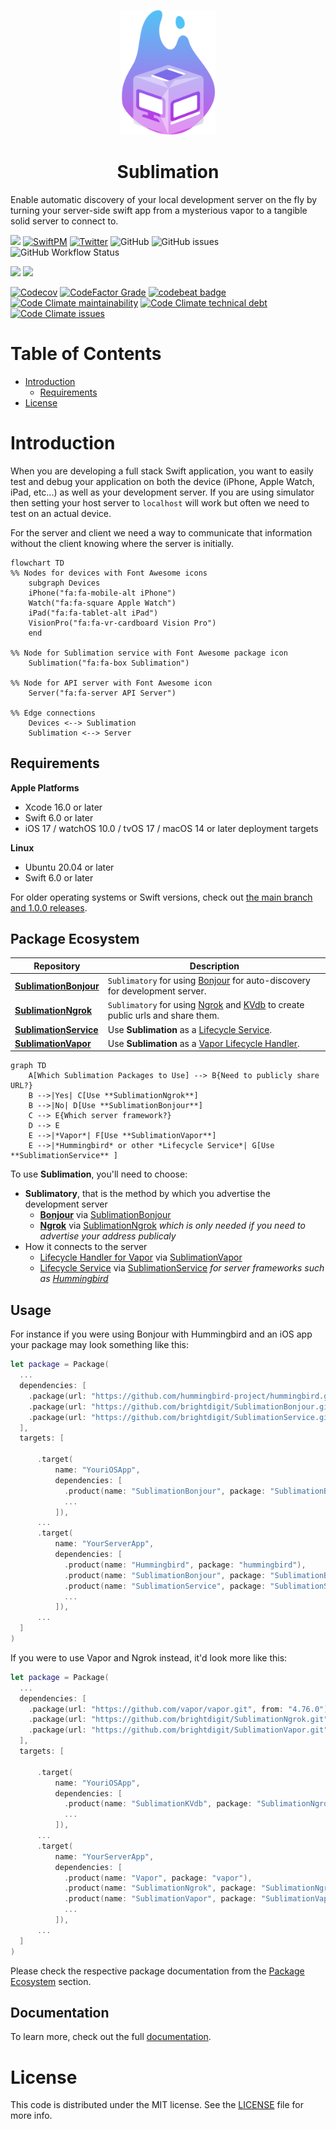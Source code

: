 <p align="center">
    <img alt="Sublimation" title="Sublimation" src="Sources/Sublimation/Documentation.docc/Resources/Sublimation.svg" height="200">
</p>
<h1 align="center"> Sublimation </h1>

Enable automatic discovery of your local development server on the fly by turning your server-side swift app from a mysterious vapor to a tangible solid server to connect to.

[![](https://img.shields.io/badge/docc-read_documentation-blue)](https://swiftpackageindex.com/brightdigit/Sublimation/documentation)
[![SwiftPM](https://img.shields.io/badge/SPM-Linux%20%7C%20iOS%20%7C%20macOS%20%7C%20watchOS%20%7C%20tvOS-success?logo=swift)](https://swift.org)
[![Twitter](https://img.shields.io/badge/twitter-@brightdigit-blue.svg?style=flat)](http://twitter.com/brightdigit)
![GitHub](https://img.shields.io/github/license/brightdigit/Sublimation)
![GitHub issues](https://img.shields.io/github/issues/brightdigit/Sublimation)
![GitHub Workflow Status](https://img.shields.io/github/actions/workflow/status/brightdigit/Sublimation/Sublimation.yml?label=actions&logo=github&?branch=main)

[![](https://img.shields.io/endpoint?url=https%3A%2F%2Fswiftpackageindex.com%2Fapi%2Fpackages%2Fbrightdigit%2FSublimation%2Fbadge%3Ftype%3Dswift-versions)](https://swiftpackageindex.com/brightdigit/Sublimation)
[![](https://img.shields.io/endpoint?url=https%3A%2F%2Fswiftpackageindex.com%2Fapi%2Fpackages%2Fbrightdigit%2FSublimation%2Fbadge%3Ftype%3Dplatforms)](https://swiftpackageindex.com/brightdigit/Sublimation)

[![Codecov](https://img.shields.io/codecov/c/github/brightdigit/Sublimation)](https://codecov.io/gh/brightdigit/Sublimation)
[![CodeFactor Grade](https://img.shields.io/codefactor/grade/github/brightdigit/Sublimation)](https://www.codefactor.io/repository/github/brightdigit/Sublimation)
[![codebeat badge](https://codebeat.co/badges/54695d4b-98c8-4f0f-855e-215500163094)](https://codebeat.co/projects/github-com-brightdigit-Sublimation-main)
[![Code Climate maintainability](https://img.shields.io/codeclimate/maintainability/brightdigit/Sublimation)](https://codeclimate.com/github/brightdigit/Sublimation)
[![Code Climate technical debt](https://img.shields.io/codeclimate/tech-debt/brightdigit/Sublimation?label=debt)](https://codeclimate.com/github/brightdigit/Sublimation)
[![Code Climate issues](https://img.shields.io/codeclimate/issues/brightdigit/Sublimation)](https://codeclimate.com/github/brightdigit/Sublimation)

# Table of Contents

* [Introduction](#introduction)
   * [Requirements](#requirements)
* [License](#license)

# Introduction
   

When you are developing a full stack Swift application, you want to easily test and debug your application on both the device (iPhone, Apple Watch, iPad, etc...) as well as your development server. If you are using simulator then setting your host server to `localhost` will work but often we need to test on an actual device. 

For the server and client we need a way to communicate that information without the client knowing where the server is initially.

```mermaid
flowchart TD
%% Nodes for devices with Font Awesome icons
    subgraph Devices
    iPhone("fa:fa-mobile-alt iPhone")
    Watch("fa:fa-square Apple Watch")
    iPad("fa:fa-tablet-alt iPad")
    VisionPro("fa:fa-vr-cardboard Vision Pro")
    end
    
%% Node for Sublimation service with Font Awesome package icon
    Sublimation("fa:fa-box Sublimation")

%% Node for API server with Font Awesome icon
    Server("fa:fa-server API Server")

%% Edge connections
    Devices <--> Sublimation
    Sublimation <--> Server
```

## Requirements 

**Apple Platforms**

- Xcode 16.0 or later
- Swift 6.0 or later
- iOS 17 / watchOS 10.0 / tvOS 17 / macOS 14 or later deployment targets

**Linux**

- Ubuntu 20.04 or later
- Swift 6.0 or later

For older operating systems or Swift versions, check out [the main branch and 1.0.0 releases](https://github.com/brightdigit/Sublimation).

## Package Ecosystem

| Repository                                                 | Description                                        |
| ----------                                                 | -----------                                        |
| [**SublimationBonjour**](https://github.com/brightdigit/SublimationBonjour) | `Sublimatory` for using [Bonjour](https://developer.apple.com/bonjour/) for auto-discovery for development server.                      |
| [**SublimationNgrok**](https://github.com/brightdigit/SublimationNgrok) | `Sublimatory` for using [Ngrok](https://ngrok.com/) and [KVdb](https://kvdb.io) to create public urls and share them.   |
| [**SublimationService**](https://github.com/brightdigit/SublimationService) | Use **Sublimation** as a [Lifecycle Service](https://github.com/swift-server/swift-service-lifecycle).   |
| [**SublimationVapor**](https://github.com/brightdigit/SublimationVapor) |   Use **Sublimation** as a [Vapor Lifecycle Handler](https://docs.vapor.codes/advanced/services/#lifecycle).      |

```mermaid
graph TD
    A[Which Sublimation Packages to Use] --> B{Need to publicly share URL?}
    B -->|Yes| C[Use **SublimationNgrok**]
    B -->|No| D[Use **SublimationBonjour**]
    C --> E{Which server framework?}
    D --> E
    E -->|*Vapor*| F[Use **SublimationVapor**]
    E -->|*Hummingbird* or other *Lifecycle Service*| G[Use **SublimationService** ]
```

To use **Sublimation**, you'll need to choose:

* **Sublimatory**, that is the method by which you advertise the development server
  * [**Bonjour**](https://developer.apple.com/bonjour/) via [SublimationBonjour](https://github.com/brightdigit/SublimationBonjour)  
  * [**Ngrok**](https://ngrok.com/) via [SublimationNgrok](https://github.com/brightdigit/SublimationBonjour) _which is only needed if you need to advertise your address publicaly_ 
* How it connects to the server
  * [Lifecycle Handler for Vapor](https://docs.vapor.codes/advanced/services/#lifecycle) via [SublimationVapor](https://github.com/brightdigit/SublimationBonjour)
  * [Lifecycle Service](https://github.com/swift-server/swift-service-lifecycle) via [SublimationService](https://github.com/brightdigit/SublimationBonjour) _for server frameworks such as [Hummingbird](https://docs.hummingbird.codes/2.0/documentation/hummingbird/)_

## Usage

For instance if you were using Bonjour with Hummingbird and an iOS app your package may look something like this:

```swift
let package = Package(
  ...
  dependencies: [
    .package(url: "https://github.com/hummingbird-project/hummingbird.git", from: "2.0.0-alpha.1"),
    .package(url: "https://github.com/brightdigit/SublimationBonjour.git", from: "1.0.0"),
    .package(url: "https://github.com/brightdigit/SublimationService.git", from: "1.0.0")
  ],
  targets: [

      .target(
          name: "YouriOSApp",
          dependencies: [
            .product(name: "SublimationBonjour", package: "SublimationBonjour"),
            ...
          ]),
      ...
      .target(
          name: "YourServerApp",
          dependencies: [
            .product(name: "Hummingbird", package: "hummingbird"),
            .product(name: "SublimationBonjour", package: "SublimationBonjour"),
            .product(name: "SublimationService", package: "SublimationService"), 
            ...
          ]),
      ...
  ]
)
```

If you were to use Vapor and Ngrok instead, it'd look more like this:

```swift
let package = Package(
  ...
  dependencies: [
    .package(url: "https://github.com/vapor/vapor.git", from: "4.76.0"),
    .package(url: "https://github.com/brightdigit/SublimationNgrok.git", from: "1.0.0"),
    .package(url: "https://github.com/brightdigit/SublimationVapor.git", from: "1.0.0")
  ],
  targets: [

      .target(
          name: "YouriOSApp",
          dependencies: [
            .product(name: "SublimationKVdb", package: "SublimationNgrok"),
            ...
          ]),
      ...
      .target(
          name: "YourServerApp",
          dependencies: [
            .product(name: "Vapor", package: "vapor"),
            .product(name: "SublimationNgrok", package: "SublimationNgrok"),
            .product(name: "SublimationVapor", package: "SublimationVapor"), 
            ...
          ]),
      ...
  ]
)
```

Please check the respective package documentation from the [Package Ecosystem](#package-ecosystem) section.

## Documentation

To learn more, check out the full [documentation](https://swiftpackageindex.com/brightdigit/Sublimation/documentation).

# License 

This code is distributed under the MIT license. See the [LICENSE](https://github.com/brightdigit/Sublimation/LICENSE) file for more info.
